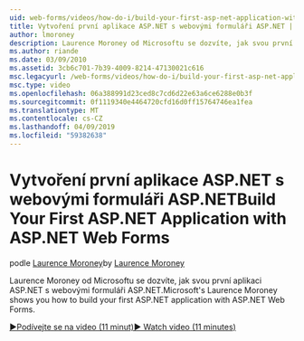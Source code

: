 ```yaml
---
uid: web-forms/videos/how-do-i/build-your-first-asp-net-application-with-asp-net-web-forms
title: Vytvoření první aplikace ASP.NET s webovými formuláři ASP.NET | Dokumentace Microsoftu
author: lmoroney
description: Laurence Moroney od Microsoftu se dozvíte, jak svou první aplikaci ASP.NET s webovými formuláři ASP.NET.
ms.author: riande
ms.date: 03/09/2010
ms.assetid: 3cb6c701-7b39-4009-8214-47130021c616
msc.legacyurl: /web-forms/videos/how-do-i/build-your-first-asp-net-application-with-asp-net-web-forms
msc.type: video
ms.openlocfilehash: 06a388991d23ced8c7cd6d22e63a6ce6288e0b3f
ms.sourcegitcommit: 0f1119340e4464720cfd16d0ff15764746ea1fea
ms.translationtype: MT
ms.contentlocale: cs-CZ
ms.lasthandoff: 04/09/2019
ms.locfileid: "59382638"
---
```

# <a name="build-your-first-aspnet-application-with-aspnet-web-forms"></a><span data-ttu-id="77b64-103">Vytvoření první aplikace ASP.NET s webovými formuláři ASP.NET</span><span class="sxs-lookup"><span data-stu-id="77b64-103">Build Your First ASP.NET Application with ASP.NET Web Forms</span></span>

<span data-ttu-id="77b64-104">podle [Laurence Moroney](https://github.com/lmoroney)</span><span class="sxs-lookup"><span data-stu-id="77b64-104">by [Laurence Moroney](https://github.com/lmoroney)</span></span>

<span data-ttu-id="77b64-105">Laurence Moroney od Microsoftu se dozvíte, jak svou první aplikaci ASP.NET s webovými formuláři ASP.NET.</span><span class="sxs-lookup"><span data-stu-id="77b64-105">Microsoft's Laurence Moroney shows you how to build your first ASP.NET application with ASP.NET Web Forms.</span></span>

[<span data-ttu-id="77b64-106">&#9654;Podívejte se na video (11 minut)</span><span class="sxs-lookup"><span data-stu-id="77b64-106">&#9654; Watch video (11 minutes)</span></span>](https://channel9.msdn.com/Blogs/ASP-NET-Site-Videos/build-your-first-asp-net-application-with-asp-net-web-forms)
